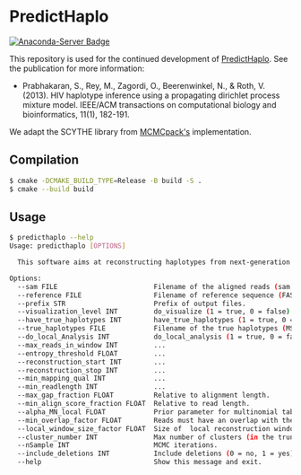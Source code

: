 # PredictHaplo

[![Anaconda-Server Badge](https://anaconda.org/bioconda/predicthaplo/badges/version.svg)](https://anaconda.org/bioconda/predicthaplo)

This repository is used for the continued development of [PredictHaplo](https://bmda.dmi.unibas.ch/software.html).
See the publication for more information:
* Prabhakaran, S., Rey, M., Zagordi, O., Beerenwinkel, N., & Roth, V. (2013). HIV haplotype inference using a propagating dirichlet process mixture model. IEEE/ACM transactions on computational biology and bioinformatics, 11(1), 182-191.

We adapt the SCYTHE library from [MCMCpack's](https://github.com/cran/MCMCpack) implementation.


## Compilation

```bash
$ cmake -DCMAKE_BUILD_TYPE=Release -B build -S .
$ cmake --build build
```

## Usage

```bash
$ predicthaplo --help
Usage: predicthaplo [OPTIONS]

  This software aims at reconstructing haplotypes from next-generation sequencing data.

Options:
  --sam FILE                        Filename of the aligned reads (sam format).
  --reference FILE                  Filename of reference sequence (FASTA).
  --prefix STR                      Prefix of output files.
  --visualization_level INT         do_visualize (1 = true, 0 = false).
  --have_true_haplotypes INT        have_true_haplotypes (1 = true, 0 = false).
  --true_haplotypes FILE            Filename of the true haplotypes (MSA in FASTA format) (fill in any dummy filename if there is no "true" haplotypes).
  --do_local_Analysis INT           do_local_analysis (1 = true, 0 = false) (must be 1 in the first run).
  --max_reads_in_window INT         ...
  --entropy_threshold FLOAT         ...
  --reconstruction_start INT        ...
  --reconstruction_stop INT         ...
  --min_mapping_qual INT            ...
  --min_readlength INT              ...
  --max_gap_fraction FLOAT          Relative to alignment length.
  --min_align_score_fraction FLOAT  Relative to read length.
  --alpha_MN_local FLOAT            Prior parameter for multinomial tables over the nucleotides.
  --min_overlap_factor FLOAT        Reads must have an overlap with the local reconstruction window of at least this factor times the window size.
  --local_window_size_factor FLOAT  Size of  local reconstruction window relative to the median of the read lengths.
  --cluster_number INT              Max number of clusters (in the truncated Dirichlet process).
  --nSample INT                     MCMC iterations.
  --include_deletions INT           Include deletions (0 = no, 1 = yes).
  --help                            Show this message and exit.
```

